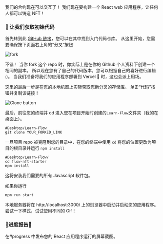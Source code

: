 我们的合约现在可以交互了！ 我们现在要构建一个 React web 应用程序，让任何人都可以铸造 NFT！

### 🤖 让我们获取初始代码
首先转到此 [GitHub 链接](https://github.com/buildspace/flow-nft-starter)，您可以在其中找到入门代码仓库。 从这里开始，您需要确保按下页面右上角的“分叉”按钮

![fork](https://i.imgur.com/qHS38tH.png)



不错！ 当你 fork 这个 repo 时，你实际上是在你的 Github 个人资料下创建一个相同的副本。 所以现在您有了自己的代码版本，您可以根据自己的喜好进行编辑 :)。 当我们准备将我们的应用程序部署到 Vercel 🤘 时，这也会派上用场。

这里的最后一步是在您的本地机器上实际获取您新分叉的存储库。 单击“代码”按钮并复制该链接！

![Clone button](https://hackmd.io/_uploads/ByQtxN9K9.png)



最后，前往您的终端并 cd 进入您在项目开始时创建的`Learn-Flow`文件夹（我的在桌面上）。

```
#Desktop/Learn-Flow
git clone YOUR_FORKED_LINK
```



一旦项目 repo 被克隆到您的目录中，在您的终端中使用 `cd` 将您的位置更改为项目的根目录并运行 `npm install`

```
#Desktop/Learn-Flow/
cd flow-nft-starter
npm install
```


这将安装我们需要的所有 Javascript 软件包。

如果你运行
```
npm run start
```


本地服务器将在 http://localhost:3000/ 上的浏览器中启动并启动您的应用程序。 尝试一下样式，试试使用不同的 Gif！

### 🚨进度报告🚨
在#progress 中发布您的 React 应用程序运行的屏幕截图。